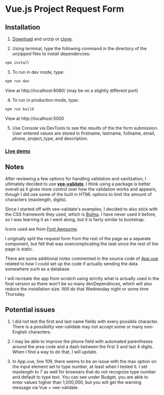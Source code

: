 # Vue.js Project Request Form

## Installation

1. [Download](https://github.com/jspringer/vue-request-form/archive/master.zip) and unzip or [clone](https://github.com/jspringer/vue-request-form.git).

2. Using terminal, type the following command in the directory of the unzipped files to install dependencies: 
``` bash
npm install
```
3. To run in dev mode, type: 
``` bash
npm run dev
```
View at http://localhost:8080/ (may be on a slightly different port)

4. To run in production mode, type: 
``` bash
npm run build
```
View at http://localhost:5000

5. Use Console via DevTools to see the results of the the form submission. User entered values are stored in firstname, lastname, fullname, email, phone, project_type, and description. 

### [Live demo](https://jsnspr-vue-request-form.heroku.com/)

## Notes

After reviewing a few options for handling validation and sanitzation, I ultimately decided to use **[vee-validate](https://vee-validate.logaretm.com/)**. I think using a package is better overall as it gives more control over how the validation works and appears, though I did use some of the built in HTML options to limit the amount of characters (maxlength, digits).

Since I started off with vee-validate's examples, I decided to also stick with the CSS framework they used, which is [Bulma](https://bulma.io/). I have never used it before, so I was learning it as I went along, but it is fairly similar to bootstrap. 

Icons used are from [Font Awesome](https://fontawesome.com/). 

I originally split the request form from the rest of the page as a separate component, but felt that was overcomplicating the task since the rest of the page is static. 

There are some additional notes commented in the source code of [App.vue](src/App.vue) related to how I could set up the code if actually sending the data somewhere such as a database. 

I will recreate the app from scratch using strictly what is actually used in the final version so there won't be so many devDependinces, which will also reduce the installation size. Will do that Wednesday night or some time Thursday. 

## Potential issues

1. I did not test the first and last name fields with every possible character. There is a possibility vee-validate may not accept some or many non-English characters. 

2. I may be able to improve the phone field with automated parentheses around the area code and a dash between the first 3 and last 4 digits. When I find a way to do that, I will update. 

3. In App.vue, line 109, there seems to be an issue with the max option on the input element set to type number, at least when I tested it. I set maxlength to 7 as well for browsers that do not recognize type number and default to type text. You can see under Budget, you are able to enter values higher than 1,000,000, but you will get the warning message via Vue + vee-validate. 

